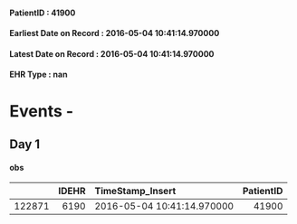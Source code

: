
#### PatientID : 41900
#### Earliest Date on Record : 2016-05-04 10:41:14.970000
#### Latest Date on Record : 2016-05-04 10:41:14.970000
#### EHR Type : nan

# Events - 

## Day 1

#### obs
|        |   IDEHR | TimeStamp_Insert           |   PatientID |
|-------:|--------:|:---------------------------|------------:|
| 122871 |    6190 | 2016-05-04 10:41:14.970000 |       41900 |


